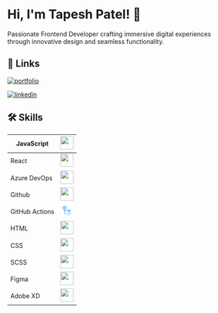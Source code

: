 
# Hi, I'm Tapesh Patel! 👋

Passionate Frontend Developer crafting immersive digital experiences through innovative design and seamless functionality.

## 🔗 Links
[![portfolio](https://img.shields.io/badge/my_portfolio-000?style=for-the-badge&logo=ko-fi&logoColor=white)](https://portfolio-d8a16.web.app/)

[![linkedin](https://img.shields.io/badge/linkedin-0A66C2?style=for-the-badge&logo=linkedin&logoColor=white)](https://www.linkedin.com/in/tapesh-patel-276a65a4/)


## 🛠 Skills

| JavaScript | <img src="https://www.freepnglogos.com/uploads/javascript/javascript-online-logo-for-website-0.png" width="30" height="30"> |
|------------|----------------------------------------|
| React      |  <img src="https://brandslogos.com/wp-content/uploads/images/large/react-logo-1.png" width="30" height="30"> |
| Azure DevOps | <img src="https://cdn.iconscout.com/icon/free/png-512/free-azure-devops-3628645-3029870.png?f=webp&w=512" width="30" height="30"> |
| Github        | <img src="https://brandslogos.com/wp-content/uploads/thumbs/github-logo.png" width="30" height="30"> |
| GitHub Actions | <img src="https://raw.githubusercontent.com/github/explore/2c7e603b797535e5ad8b4beb575ab3b7354666e1/topics/actions/actions.png" width="30" height="30"> |
| HTML       | <img src="https://brandslogos.com/wp-content/uploads/thumbs/html5-logo.png" width="30" height="30"> |
| CSS        | <img src="https://brandslogos.com/wp-content/uploads/thumbs/css3-logo.png" width="30" height="30"> |
| SCSS       | <img src="https://w7.pngwing.com/pngs/425/902/png-transparent-sass-style-sheet-language-cascading-style-sheets-logo-sass-purple-violet-text-thumbnail.png" width="30" height="30"> |
| Figma      | <img src="https://brandslogos.com/wp-content/uploads/thumbs/figma-logo.png" width="30" height="30"> |
| Adobe XD   | <img src="https://brandslogos.com/wp-content/uploads/thumbs/adobe-xd-logo.png" width="30" height="30"> |
